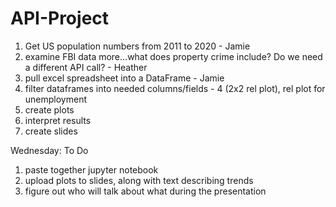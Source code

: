 # API-Project

1)  Get US population numbers from 2011 to 2020 - Jamie
2)  examine FBI data more...what does property crime include?  Do we need a different API call? - Heather
3)  pull excel spreadsheet into a DataFrame - Jamie
4)  filter dataframes into needed columns/fields - 4 (2x2 rel plot), rel plot for unemployment
5)  create plots
6)  interpret results
7)  create slides

Wednesday: To Do
1) paste together jupyter notebook
2) upload plots to slides, along with text describing trends
3) figure out who will talk about what during the presentation
